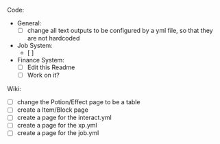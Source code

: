 Code:
 - General:
   - [ ] change all text outputs to be configured by a yml file, so that they are not hardcoded
 - Job System:
   - [ ] 
 - Finance System:
   - [ ] Edit this Readme
   - [ ] Work on it?
 
Wiki:
 - [ ] change the Potion/Effect page to be a table
 - [ ] create a Item/Block page
 - [ ] create a page for the interact.yml
 - [ ] create a page for the xp.yml
 - [ ] create a page for the job.yml

